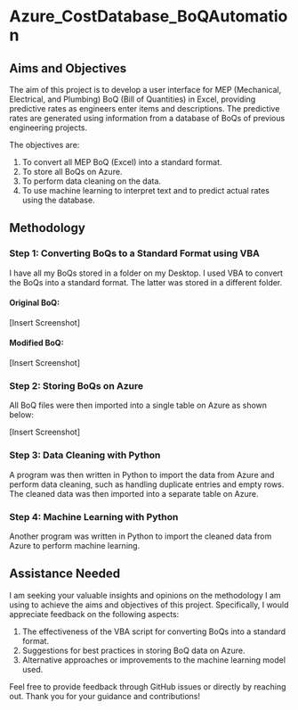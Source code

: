 # Azure_CostDatabase_BoQAutomation

## Aims and Objectives

The aim of this project is to develop a user interface for MEP (Mechanical, Electrical, and Plumbing) BoQ (Bill of Quantities) in Excel, providing predictive rates as engineers enter items and descriptions. The predictive rates are generated using information from a database of BoQs of previous engineering projects.

The objectives are:
1. To convert all MEP BoQ (Excel) into a standard format.
2. To store all BoQs on Azure.
3. To perform data cleaning on the data.
4. To use machine learning to interpret text and to predict actual rates using the database.

## Methodology

### Step 1: Converting BoQs to a Standard Format using VBA

I have all my BoQs stored in a folder on my Desktop. I used VBA to convert the BoQs into a standard format. The latter was stored in a different folder.

#### Original BoQ:
[Insert Screenshot]

#### Modified BoQ:
[Insert Screenshot]

### Step 2: Storing BoQs on Azure

All BoQ files were then imported into a single table on Azure as shown below:

[Insert Screenshot]

### Step 3: Data Cleaning with Python

A program was then written in Python to import the data from Azure and perform data cleaning, such as handling duplicate entries and empty rows. The cleaned data was then imported into a separate table on Azure.

### Step 4: Machine Learning with Python

Another program was written in Python to import the cleaned data from Azure to perform machine learning.

## Assistance Needed

I am seeking your valuable insights and opinions on the methodology I am using to achieve the aims and objectives of this project. Specifically, I would appreciate feedback on the following aspects:

1. The effectiveness of the VBA script for converting BoQs into a standard format.
2. Suggestions for best practices in storing BoQ data on Azure.
3. Alternative approaches or improvements to the machine learning model used.

Feel free to provide feedback through GitHub issues or directly by reaching out. Thank you for your guidance and contributions!
